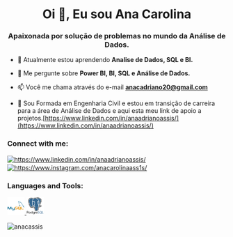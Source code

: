 <h1 align="center">Oi 👋, Eu sou Ana Carolina</h1>
<h3 align="center">Apaixonada por solução de problemas no mundo da Análise de Dados.</h3>

- 🌱 Atualmente estou aprendendo **Analise de Dados, SQL e BI.**

- 💬 Me pergunte sobre **Power BI, BI, SQL e Análise de Dados.**

- 📫 Você me chama através do e-mail **anacadriano20@gmail.com**

- 📄 Sou Formada em Engenharia Civil e estou em transição de carreira para a área de Análise de Dados e aqui esta meu link de apoio a projetos.[https://www.linkedin.com/in/anaadrianoassis/](https://www.linkedin.com/in/anaadrianoassis/)

<h3 align="left">Connect with me:</h3>
<p align="left">
<a href="https://linkedin.com/in/https://www.linkedin.com/in/anaadrianoassis/" target="blank"><img align="center" src="https://raw.githubusercontent.com/rahuldkjain/github-profile-readme-generator/master/src/images/icons/Social/linked-in-alt.svg" alt="https://www.linkedin.com/in/anaadrianoassis/" height="30" width="40" /></a>
<a href="https://instagram.com/https://www.instagram.com/anacarolinaass1s/" target="blank"><img align="center" src="https://raw.githubusercontent.com/rahuldkjain/github-profile-readme-generator/master/src/images/icons/Social/instagram.svg" alt="https://www.instagram.com/anacarolinaass1s/" height="30" width="40" /></a>
</p>

<h3 align="left">Languages and Tools:</h3>
<p align="left"> <a href="https://www.mysql.com/" target="_blank" rel="noreferrer"> <img src="https://raw.githubusercontent.com/devicons/devicon/master/icons/mysql/mysql-original-wordmark.svg" alt="mysql" width="40" height="40"/> </a> <a href="https://www.postgresql.org" target="_blank" rel="noreferrer"> <img src="https://raw.githubusercontent.com/devicons/devicon/master/icons/postgresql/postgresql-original-wordmark.svg" alt="postgresql" width="40" height="40"/> </a> </p>

<p><img align="center" src="https://github-readme-stats.vercel.app/api/top-langs?username=anacassis&show_icons=true&locale=en&layout=compact" alt="anacassis" /></p>








<!---
anacassis/anacassis is a ✨ special ✨ repository because its `README.md` (this file) appears on your GitHub profile.
You can click the Preview link to take a look at your changes.
--->
